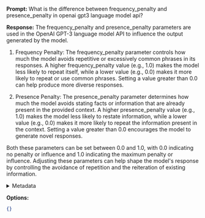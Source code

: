 **Prompt:**
What is the difference between frequency_penalty and presence_penalty in openai gpt3 language model api?

**Response:**
The frequency_penalty and presence_penalty parameters are used in the OpenAI GPT-3 language model API to influence the output generated by the model.

1. Frequency Penalty: The frequency_penalty parameter controls how much the model avoids repetitive or excessively common phrases in its responses. A higher frequency_penalty value (e.g., 1.0) makes the model less likely to repeat itself, while a lower value (e.g., 0.0) makes it more likely to repeat or use common phrases. Setting a value greater than 0.0 can help produce more diverse responses.

2. Presence Penalty: The presence_penalty parameter determines how much the model avoids stating facts or information that are already present in the provided context. A higher presence_penalty value (e.g., 1.0) makes the model less likely to restate information, while a lower value (e.g., 0.0) makes it more likely to repeat the information present in the context. Setting a value greater than 0.0 encourages the model to generate novel responses.

Both these parameters can be set between 0.0 and 1.0, with 0.0 indicating no penalty or influence and 1.0 indicating the maximum penalty or influence. Adjusting these parameters can help shape the model's response by controlling the avoidance of repetition and the reiteration of existing information.

<details><summary>Metadata</summary>

- Duration: 11564 ms
- Datetime: 2023-09-09T11:44:25.568172
- Model: gpt-3.5-turbo-0613

</details>

**Options:**
```json
{}
```

